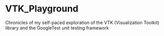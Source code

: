 # VTK_Playground
Chronicles of my self-paced exploration of the VTK (Visualization Toolkit) library and the GoogleTest unit testing framework
